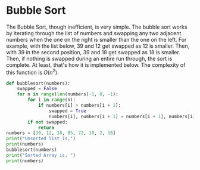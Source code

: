 # Bubble Sort
The Bubble Sort, though inefficient, is very simple. The bubble sort works by iterating through the list of numbers and swapping any two adjacent numbers when the one on the right is smaller than the one on the left. For example, with the list below, 39 and 12 get swapped as 12 is smaller. Then, with 39 in the second position, 39 and 18 get swapped as 18 is smaller. Then, if nothing is swapped during an entire run through, the sort is complete. At least, that's how it is implemented below. The complexity of this function is $O(n^2)$.


```python
def bubblesort(numbers):
    swapped = False
    for n in range(len(numbers)-1, 0, -1):
        for i in range(n):
            if numbers[i] > numbers[i + 1]:
                swapped = True
                numbers[i], numbers[i + 1] = numbers[i + 1], numbers[i]       
        if not swapped:
            return
numbers = [39, 12, 18, 85, 72, 10, 2, 18]
print("Unsorted list is,")
print(numbers)
bubblesort(numbers)
print("Sorted Array is, ")
print(numbers)
```